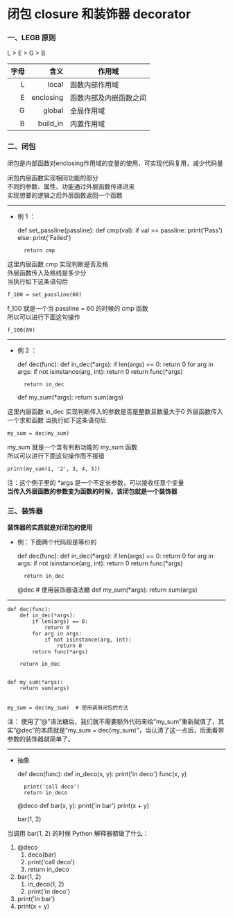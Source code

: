 # 闭包 closure 和装饰器 decorator
### 一、LEGB 原则
L > E > G > B

|字母|含义|作用域|
|---:|---:|------|
|L|local|函数内部作用域|
|E|enclosing|函数内部及内嵌函数之间|
|G|global|全局作用域|
|B|build_in|内置作用域|

### 二、闭包
闭包是内部函数对enclosing作用域的变量的使用，可实现代码复用，减少代码量  

闭包内层函数实现相同功能的部分  
不同的参数、属性、功能通过外层函数传递进来  
实现想要的逻辑之后外层函数返回一个函数

---
* 例 1 ：


    def set_passline(passline):
        def cmp(val):
            if val >= passline:
                print('Pass')
            else:
                print('Failed')
    
        return cmp

这里内层函数 cmp 实现判断是否及格  
外层函数传入及格线是多少分  
当执行如下这条语句后

    f_100 = set_passline(60)

f_100 就是一个当 passline = 60 的时候的 cmp 函数  
所以可以进行下面这句操作

    f_100(89)

---
* 例 2 ：  


    def dec(func):
        def in_dec(*args):
            if len(args) == 0:
                return 0
            for arg in args:
                if not isinstance(arg, int):
                    return 0
            return func(*args)
    
        return in_dec
    
    
    def my_sum(*args):
        return sum(args)

这里内层函数 in_dec 实现判断传入的参数是否是整数且数量大于0
外层函数传入一个求和函数
当执行如下这条语句后

    my_sum = dec(my_sum)

my_sum 就是一个含有判断功能的 my_sum 函数  
所以可以进行下面这句操作而不报错

    print(my_sum(1, '2', 3, 4, 5))

注：这个例子里的 *args 是一个不定长参数，可以接收任意个变量  
**当传入外层函数的参数变为函数的时候，该闭包就是一个装饰器**

### 三、装饰器
**装饰器的实质就是对闭包的使用**
* 例：下面两个代码段是等价的


    def dec(func):
        def in_dec(*args):
            if len(args) == 0:
                return 0
            for arg in args:
                if not isinstance(arg, int):
                    return 0
            return func(*args)
    
        return in_dec
    
    
    @dec  # 使用装饰器语法糖
    def my_sum(*args):
        return sum(args)

---

    def dec(func):
        def in_dec(*args):
            if len(args) == 0:
                return 0
            for arg in args:
                if not isinstance(arg, int):
                    return 0
            return func(*args)
    
        return in_dec
    
    
    def my_sum(*args):
        return sum(args)
    
    
    my_sum = dec(my_sum)  # 使用调用闭包的方法

注： 使用了”@”语法糖后，我们就不需要额外代码来给”my_sum”重新赋值了，其实”@dec”的本质就是”my_sum = dec(my_sum)”，当认清了这一点后，后面看带参数的装饰器就简单了。

---
* 抽象


    def deco(func):
        def in_deco(x, y):
            print('in deco')
            func(x, y)
    
        print('call deco')
        return in_deco
    
    
    @deco
    def bar(x, y):
        print('in bar')
        print(x + y)
    
    
    bar(1, 2)

当调用 bar(1, 2) 的时候 Python 解释器都做了什么：
1. @deco
    1. deco(bar)
    2. print('call deco')
    3. return in_deco
2. bar(1, 2)
    1. in_deco(1, 2)
    2. print('in deco')
3. print('in bar')
4. print(x + y)

